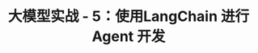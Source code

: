 ---
layout: post
title: 大模型实战 - 5：使用LangChain 进行Agent 开发
categories: 人工智能与大模型
tags: ollama 大模型 提示词 LangChain Agent 智能体
---